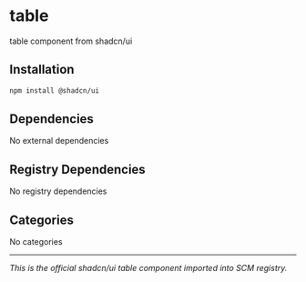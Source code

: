 # table

table component from shadcn/ui

## Installation

```bash
npm install @shadcn/ui
```

## Dependencies

No external dependencies

## Registry Dependencies

No registry dependencies

## Categories

No categories

---

*This is the official shadcn/ui table component imported into SCM registry.*
